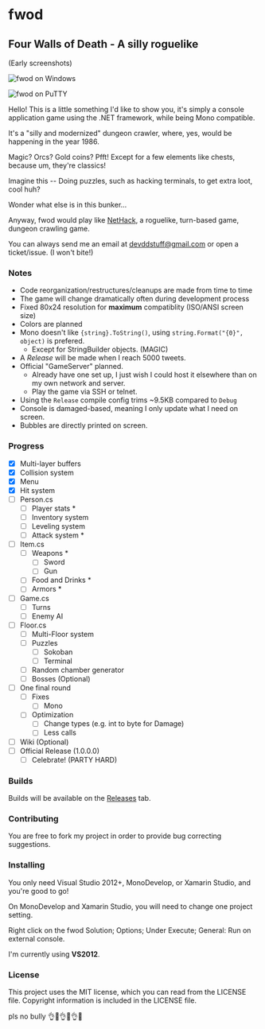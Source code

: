 # fwod
## Four Walls of Death - A silly roguelike

(Early screenshots)

![fwod on Windows](http://www.wilomgfx.net/didier/pages/fwod/img1.png)

![fwod on PuTTY](http://www.wilomgfx.net/didier/pages/fwod/img3.png)

Hello! This is a little something I'd like to show you, it's simply a console application game using the .NET framework, while being Mono compatible.

It's a "silly and modernized" dungeon crawler, where, yes, would be happening in the year 1986.

Magic? Orcs? Gold coins? Pfft! Except for a few elements like chests, because um, they're classics!

Imagine this -- Doing puzzles, such as hacking terminals, to get extra loot, cool huh?

Wonder what else is in this bunker...

Anyway, fwod would play like [NetHack](https://en.wikipedia.org/wiki/NetHack), a roguelike, turn-based game, dungeon crawling game.

You can always send me an email at devddstuff@gmail.com or open a ticket/issue. (I won't bite!)

### Notes

- Code reorganization/restructures/cleanups are made from time to time
- The game will change dramatically often during development process
- Fixed 80x24 resolution for **maximum** compatiblity (ISO/ANSI screen size)
- Colors are planned
- Mono doesn't like `{string}.ToString()`, using `string.Format("{0}", object)` is prefered.
  - Except for StringBuilder objects. (MAGIC)
- A _Release_ will be made when I reach 5000 tweets.
- Official "GameServer" planned.
  - Already have one set up, I just wish I could host it elsewhere than on my own network and server.
  - Play the game via SSH or telnet.
- Using the `Release` compile config trims ~9.5KB compared to `Debug`
- Console is damaged-based, meaning I only update what I need on screen.
- Bubbles are directly printed on screen.

### Progress

- [x] Multi-layer buffers
- [x] Collision system
- [x] Menu
- [x] Hit system
- [ ] Person.cs
  - [ ] Player stats *
  - [ ] Inventory system
  - [ ] Leveling system
  - [ ] Attack system *
- [ ] Item.cs
  - [ ] Weapons *
    - [ ] Sword
	- [ ] Gun
  - [ ] Food and Drinks *
  - [ ] Armors *
- [ ] Game.cs
  - [ ] Turns
  - [ ] Enemy AI
- [ ] Floor.cs
  - [ ] Multi-Floor system
  - [ ] Puzzles
    - [ ] Sokoban
    - [ ] Terminal
  - [ ] Random chamber generator
  - [ ] Bosses (Optional)
- [ ] One final round
  - [ ] Fixes
    - [ ] Mono
  - [ ] Optimization
    - [ ] Change types (e.g. int to byte for Damage)
	- [ ] Less calls
- [ ] Wiki (Optional)
- [ ] Official Release (1.0.0.0)
  - [ ] Celebrate! (PARTY HARD)

### Builds
Builds will be available on the [Releases](https://github.com/guitarxhero/fwod/releases) tab.

### Contributing
You are free to fork my project in order to provide bug correcting suggestions.

### Installing
You only need Visual Studio 2012+, MonoDevelop, or Xamarin Studio, and you're good to go!

On MonoDevelop and Xamarin Studio, you will need to change one project setting.

Right click on the fwod Solution; Options; Under Execute; General: Run on external console.

I'm currently using **VS2012**.

### License
This project uses the MIT license, which you can read from the LICENSE file.
Copyright information is included in the LICENSE file.

pls no bully :ok_hand::eyes::ok_hand::eyes::ok_hand::poop: